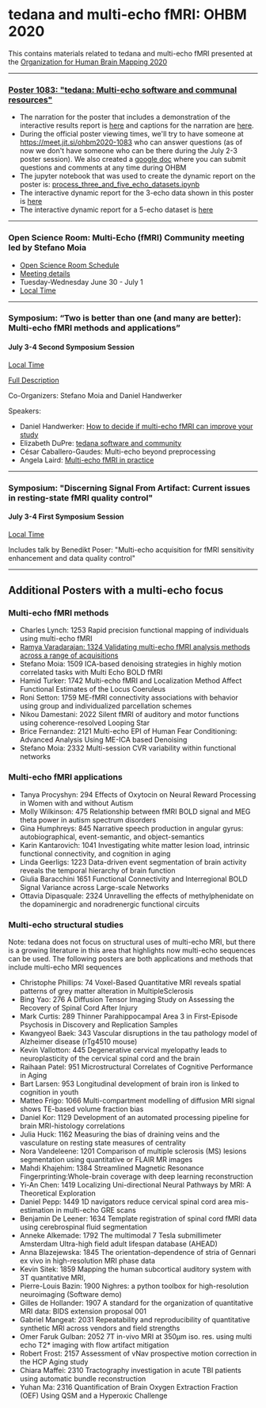 # tedana and multi-echo fMRI: OHBM 2020

This contains materials related to tedana and multi-echo fMRI presented at the [Organization for Human Brain Mapping 2020](https://www.humanbrainmapping.org/i4a/pages/index.cfm?pageid=3958)

-----

### [Poster 1083: "tedana: Multi-echo software and communal resources"](./docs/OHBM2020_1083_tedana_poster_with_links.pdf)
* The narration for the poster that includes a demonstration of the interactive results report is [here](./docs/OHBM2020_1083_tedana_poster_narration.mp4) and captions for the narration are [here](./docs/OHBM2020_1083_tedana_poster_narration.srt).
* During the official poster viewing times, we'll try to have someone at https://meet.jit.si/ohbm2020-1083 who can answer questions (as of now we don't have someone who can be there during the July 2-3 poster session). We also created a [google doc](https://bit.ly/2Z1T8Xl) where you can submit questions and comments at any time during OHBM
* The jupyter notebook that was used to create the dynamic report on the poster is: [process_three_and_five_echo_datasets.ipynb](./process_three_and_five_echo_datasets.ipynb)
* The interactive dynamic report for the 3-echo data shown in this poster is [here](https://me-ica.github.io/tedana-ohbm-2020/three-echo-report/tedana_report.html)
* The interactive dynamic report for a 5-echo dataset  is [here](https://me-ica.github.io/tedana-ohbm-2020/five-echo-report/tedana_report.html)

-----

### Open Science Room: Multi-Echo (fMRI) Community meeting led by Stefano Moia
* [Open Science Room Schedule](https://ohbm.github.io/osr2020/schedule/emea)
* [Meeting details](https://github.com/ohbm/osr2020/issues/51)
* Tuesday-Wednesday June 30 - July 1
* [Local Time](https://arewemeetingyet.com/New%20York/2020-06-30/15:00/Multi-echo%20(fMRI)%20community%20meeting)

-----

### Symposium: “Two is better than one (and many are better): Multi-echo fMRI methods and applications”
#### July 3-4 Second Symposium Session
[Local Time](https://arewemeetingyet.com/New%20York/2020-07-03/24:00/Two%20is%20better%20than%20one%20(and%20many%20are%20better):%20Multi-echo%20fMRI%20methods%20and%20applications)

[Full Description](https://www.humanbrainmapping.org/files/2020/OHBM_Two.pdf)

Co-Organizers: Stefano Moia and Daniel Handwerker

Speakers:
* Daniel Handwerker: [How to decide if multi-echo fMRI can improve your study](https://doi.org/10.6084/m9.figshare.12649250.v1)
* Elizabeth DuPre: [tedana software and community](https://doi.org/10.6084/m9.figshare.12645545.v1)
* César Caballero-Gaudes: Multi-echo beyond preprocessing
* Angela Laird: [Multi-echo fMRI in practice](https://osf.io/dqha3/)

-----

### Symposium: "Discerning Signal From Artifact: Current issues in resting-state fMRI quality control"
#### July 3-4 First Symposium Session
[Local Time](https://arewemeetingyet.com/New%20York/2020-07-03/23:00/Multi-echo%20acquisition%20for%20fMRI%20sensitivity%20enhancement%20and%20data%20quality%20control)

Includes talk by Benedikt Poser: "Multi-echo acquisition for fMRI sensitivity enhancement and data quality control"

-----

## Additional Posters with a multi-echo focus

### Multi-echo fMRI methods
* Charles Lynch: 1253 Rapid precision functional mapping of individuals using multi-echo fMRI
* [Ramya Varadarajan: 1324 Validating multi-echo fMRI analysis methods across a range of acquisitions](https://github.com/ramyav97/multi-echo-fMRI-OHBM-2020)
* Stefano Moia: 1509 ICA-based denoising strategies in highly motion correlated tasks with Multi Echo BOLD fMRI 
* Hamid Turker: 1742 Multi-echo fMRI and Localization Method Affect Functional Estimates of the Locus Coeruleus
* Roni Setton: 1759 ME-fMRI connectivity associations with behavior using group and individualized parcellation schemes
* Nikou Damestani: 2022 Silent fMRI of auditory and motor functions using coherence-resolved Looping Star
* Brice Fernandez: 2121 Multi-echo EPI of Human Fear Conditioning: Advanced Analysis Using ME-ICA based Denoising
* Stefano Moia: 2332 Multi-session CVR variability within functional networks

### Multi-echo fMRI applications
* Tanya Procyshyn: 294 Effects of Oxytocin on Neural Reward Processing in Women with and without Autism
* Molly Wilkinson: 475 Relationship between fMRI BOLD signal and MEG theta power in autism spectrum disorders
* Gina Humphreys: 845 Narrative speech production in angular gyrus: autobiographical, event-semantic, and object-semantics
* Karin Kantarovich: 1041 Investigating white matter lesion load, intrinsic functional connectivity, and cognition in aging
* Linda Geerligs: 1223 Data-driven event segmentation of brain activity reveals the temporal hierarchy of brain function
* Giulia Baracchini 1651 Functional Connectivity and Interregional BOLD Signal Variance across Large-scale Networks
* Ottavia Dipasquale: 2324 Unravelling the effects of methylphenidate on the dopaminergic and noradrenergic functional circuits

### Multi-echo structural studies
Note: tedana does not focus on structural uses of multi-echo MRI, but there is a growing literature in this area that highlights now multi-echo sequences can be used. The following posters are both applications and methods that include multi-echo MRI sequences

* Christophe Phillips: 74 Voxel-Based Quantitative MRI reveals spatial patterns of grey matter alteration in MultipleSclerosis
* Bing Yao: 276 A Diffusion Tensor Imaging Study on Assessing the Recovery of Spinal Cord After Injury
* Mark Curtis: 289 Thinner Parahippocampal Area 3 in
 First-Episode Psychosis in Discovery and Replication Samples
* Kwangyeol Baek: 343 Vascular disruptions in the tau pathology model of Alzheimer disease (rTg4510 mouse)
* Kevin Vallotton: 445 Degenerative cervical myelopathy leads to neuroplasticity of the cervical spinal cord and the brain
* Raihaan Patel: 951 Microstructural Correlates of Cognitive Performance in Aging
* Bart Larsen: 953 Longitudinal development of brain iron is linked to cognition in youth
* Matteo Frigo: 1066 Multi-compartment modelling of diffusion MRI signal shows TE-based volume fraction bias
* Daniel Kor: 1129 Development of an automated processing pipeline for brain MRI-histology correlations
* Julia Huck: 1162 Measuring the bias of draining veins and the vasculature on resting state measures of centrality
* Nora Vandeleene: 1201 Comparison of multiple sclerosis (MS) lesions segmentation using quantitative or FLAIR MR images
* Mahdi Khajehim: 1384 Streamlined Magnetic Resonance Fingerprinting:Whole-brain coverage with deep learning reconstruction
* Yi-An Chen: 1419 Localizing Uni-directional Neural Pathways by MRI: A Theoretical Exploration
* Daniel Pepp: 1449 1D navigators reduce cervical spinal cord area mis-estimation in multi-echo GRE scans
* Benjamin De Leener: 1634 Template registration of spinal cord fMRI data using cerebrospinal fluid segmentation
* Anneke Alkemade: 1792 The multimodal 7 Tesla submillimeter Amsterdam Ultra-high field adult lifespan database (AHEAD)
* Anna Blazejewska: 1845 The orientation-dependence of stria of Gennari ex vivo in high-resolution MRI phase data
* Kevin Sitek: 1859 Mapping the human subcortical auditory system with 3T quantitative MRI, 
* Pierre-Louis Bazin: 1900 Nighres: a python toolbox for high-resolution neuroimaging (Software demo)
* Gilles de Hollander: 1907 A standard for the organization of quantitative MRI data: BIDS extension proposal 001
* Gabriel Mangeat: 2031 Repeatability and reproducibility of quantitative synthetic MRI across vendors and field strengths
* Omer Faruk Gulban: 2052 7T in-vivo MRI at 350μm iso. res. using multi echo T2* imaging with flow artifact mitigation
* Robert Frost: 2157 Assessment of vNav prospective motion correction in the HCP Aging study
* Chiara Maffei: 2310 Tractography investigation in acute TBI patients using automatic bundle reconstruction
* Yuhan Ma: 2316 Quantification of Brain Oxygen Extraction Fraction (OEF) Using QSM and a Hyperoxic Challenge
